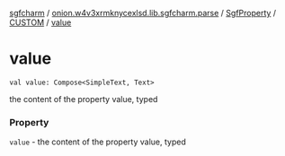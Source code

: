 [sgfcharm](../../../index.md) / [onion.w4v3xrmknycexlsd.lib.sgfcharm.parse](../../index.md) / [SgfProperty](../index.md) / [CUSTOM](index.md) / [value](./value.md)

# value

`val value: Compose<SimpleText, Text>`

the content of the property value, typed

### Property

`value` - the content of the property value, typed